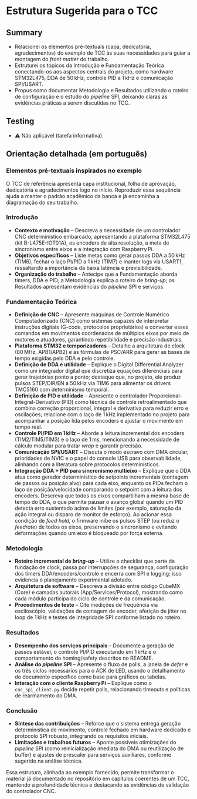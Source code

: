 # Estrutura Sugerida para o TCC

## Summary

- Relacionei os elementos pré-textuais (capa, dedicatória, agradecimentos) do exemplo de TCC às suas necessidades para guiar a montagem do *front matter* do trabalho.
- Estruturei os tópicos da Introdução e Fundamentação Teórica conectando-os aos aspectos centrais do projeto, como hardware STM32L475, DDA de 50 kHz, controle PID a 1 kHz e comunicação SPI/USART.
- Propus como documentar Metodologia e Resultados utilizando o roteiro de configuração e o estudo do *pipeline* SPI, deixando claras as evidências práticas a serem discutidas no TCC.

## Testing

- ⚠️ Não aplicável (tarefa informativa).

## Orientação detalhada (em português)

### Elementos pré-textuais inspirados no exemplo
O TCC de referência apresenta capa institucional, folha de aprovação, dedicatória e agradecimentos logo no início. Reproduzir essa sequência ajuda a manter o padrão acadêmico da banca e já encaminha a diagramação do seu trabalho.

### Introdução
- **Contexto e motivação** – Descreva a necessidade de um controlador CNC determinístico embarcado, apresentando a plataforma STM32L475 (kit B-L475E-IOT01A), os encoders de alta resolução, a meta de sincronismo entre eixos e a integração com Raspberry Pi.
- **Objetivos específicos** – Liste metas como gerar passos DDA a 50 kHz (TIM6), fechar o laço PI/PID a 1 kHz (TIM7) e manter logs via USART1, ressaltando a importância da baixa latência e previsibilidade.
- **Organização do trabalho** – Antecipe que a Fundamentação aborda timers, DDA e PID; a Metodologia explica o roteiro de *bring-up*; os Resultados apresentam evidências do *pipeline* SPI e serviços.

### Fundamentação Teórica
- **Definição de CNC** – Apresente máquinas de Controle Numérico Computadorizado (CNC) como sistemas capazes de interpretar instruções digitais (G-code, protocolos proprietários) e converter esses comandos em movimentos coordenados de múltiplos eixos por meio de motores e atuadores, garantindo repetibilidade e precisão industriais.
- **Plataforma STM32 e temporizadores** – Detalhe a arquitetura de clock (80 MHz, APB1/APB2) e as fórmulas de PSC/ARR para gerar as bases de tempo exigidas pelo DDA e pelo controle.
- **Definição de DDA e utilidade** – Explique o Digital Differential Analyzer como um integrador digital que discretiza equações diferenciais para gerar trajetórias ponto a ponto; destaque que, no projeto, ele produz pulsos STEP/DIR/EN a 50 kHz via TIM6 para alimentar os drivers TMC5160 com determinismo temporal.
- **Definição de PID e utilidade** – Apresente o controlador Proporcional-Integral-Derivativo (PID) como técnica de controle retroalimentado que combina correção proporcional, integral e derivativa para reduzir erro e oscilações; relacione com o laço de 1 kHz implementado no projeto para acompanhar a posição lida pelos encoders e ajustar o movimento em tempo real.
- **Controle PI/PID em 1 kHz** – Aborde a leitura incremental dos encoders (TIM2/TIM5/TIM3) e o laço de 1 ms, mencionando a necessidade de cálculo modular para tratar *wrap* e garantir precisão.
- **Comunicação SPI/USART** – Discuta o modo escravo com DMA circular, prioridades de NVIC e o papel do console USB para observabilidade, alinhando com a literatura sobre protocolos determinísticos.
- **Integração DDA + PID para sincronismo multieixo** – Explique que o DDA atua como gerador determinístico de setpoints incrementais (contagem de passos ou posição alvo) para cada eixo, enquanto os PIDs fecham o laço de posição/velocidade comparando o setpoint com a leitura dos encoders. Descreva que todos os eixos compartilham a mesma base de tempo do DDA, o que permite pausar o avanço global quando um PID detecta erro sustentado acima de limites (por exemplo, saturação da ação integral ou disparo de monitor de esforço). Ao acionar essa condição de *feed hold*, o firmware inibe os pulsos STEP (ou reduz o *feedrate*) de todos os eixos, preservando o sincronismo e evitando deformações quando um eixo é bloqueado por força externa.

### Metodologia
- **Roteiro incremental de *bring-up*** – Utilize o checklist que parte da fundação de clock, passa por interrupções de segurança, configuração dos timers DDA/encoders/controle e encerra com SPI e logging; isso evidencia o planejamento experimental adotado.
- **Arquitetura de software** – Descreva a divisão entre código CubeMX (Core) e camadas autorais (App/Services/Protocol), mostrando como cada módulo participa do ciclo de controle e da comunicação.
- **Procedimentos de teste** – Cite medições de frequência via osciloscópio, validações de contagem de encoder, aferição de jitter no loop de 1 kHz e testes de integridade SPI conforme listado no roteiro.

### Resultados
- **Desempenho dos serviços principais** – Documente a geração de passos estável, o controle PI/PID executando em 1 kHz e o comportamento do homing/safety descritos no README.
- **Análise do *pipeline* SPI** – Apresente o fluxo de polls, a janela de *defer* e os três ciclos necessários para o ACK de LED, usando o detalhamento do documento específico como base para gráficos ou tabelas.
- **Interação com o cliente Raspberry Pi** – Explique como o `cnc_spi_client.py` decide repetir polls, relacionando timeouts e políticas de rearmamento do DMA.

### Conclusão
- **Síntese das contribuições** – Reforce que o sistema entrega geração determinística de movimento, controle fechado em hardware dedicado e protocolo SPI robusto, integrando os requisitos iniciais.
- **Limitações e trabalhos futuros** – Aponte possíveis otimizações do *pipeline* SPI (como reinicialização imediata do DMA ou reutilização de buffer) e ajustes de prescaler para serviços auxiliares, conforme sugerido na análise técnica.

Essa estrutura, alinhada ao exemplo fornecido, permite transformar o material já documentado no repositório em capítulos coerentes de um TCC, mantendo a profundidade técnica e destacando as evidências de validação do controlador CNC.
